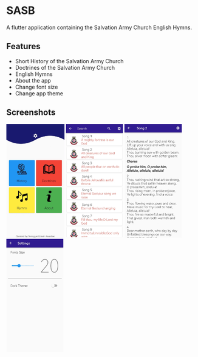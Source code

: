 # SASB

A flutter application containing the Salvation Army Church English Hymns.

## Features

- Short History of the Salvation Army Church
- Doctrines of the Salvation Army Church
- English Hymns
- About the app
- Change font size
- Change app theme

## Screenshots
<img src="homepage.jpg" height="300em"/>   <img src="hymnpage.jpg" height="300em"/>    <img src="detailpage.jpg" height="300em"/>     <img src="settings.jpg" height="300em"/>

